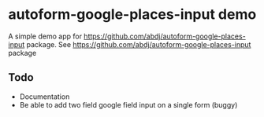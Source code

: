 # autoform-google-places-input demo

A simple demo app for https://github.com/abdj/autoform-google-places-input package.
See https://github.com/abdj/autoform-google-places-input package

## Todo
 * Documentation
 * Be able to add two field google field input on a single form (buggy)

